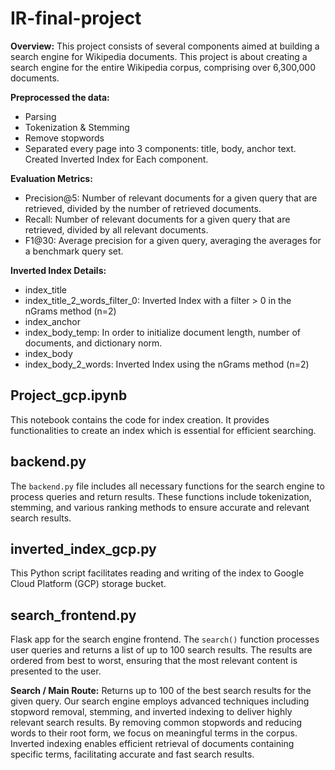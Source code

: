 # IR-final-project <br />


**Overview:**
This project consists of several components aimed at building a search engine for Wikipedia documents. This project is about creating a search engine for the entire Wikipedia corpus, comprising over 6,300,000 documents.

**Preprocessed the data:**
- Parsing
- Tokenization & Stemming
- Remove stopwords
- Separated every page into 3 components: title, body, anchor text.
  Created Inverted Index for Each component.

**Evaluation Metrics:**
- Precision@5: Number of relevant documents for a given query that are retrieved, divided by the number of retrieved documents.
- Recall: Number of relevant documents for a given query that are retrieved, divided by all relevant documents.
- F1@30: Average precision for a given query, averaging the averages for a benchmark query set.

**Inverted Index Details:**
- index_title 
- index_title_2_words_filter_0: Inverted Index with a filter > 0 in the nGrams method (n=2)
- index_anchor
- index_body_temp: In order to initialize document length, number of documents, and dictionary norm.
- index_body
- index_body_2_words: Inverted Index using the nGrams method (n=2)

## Project_gcp.ipynb

This notebook contains the code for index creation. It provides functionalities to create an index which is essential for efficient searching.

## backend.py

The `backend.py` file includes all necessary functions for the search engine to process queries and return results. These functions include tokenization, stemming, and various ranking methods to ensure accurate and relevant search results.

## inverted_index_gcp.py

This Python script facilitates reading and writing of the index to Google Cloud Platform (GCP) storage bucket.

## search_frontend.py

Flask app for the search engine frontend.
The `search()` function processes user queries and returns a list of up to 100 search results. The results are ordered from best to worst, ensuring that the most relevant content is presented to the user.

**Search / Main Route:**
Returns up to 100 of the best search results for the given query.
Our search engine employs advanced techniques including stopword removal, stemming, and inverted indexing to deliver highly relevant search results. By removing common stopwords and reducing words to their root form, we focus on meaningful terms in the corpus. Inverted indexing enables efficient retrieval of documents containing specific terms, facilitating accurate and fast search results.
